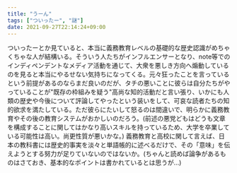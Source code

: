 ```yaml
---
title: "うーん"
tags: ["ついったー", "謎"]
date: 2021-09-27T22:14:24+09:00
---
```


ついったーとか見ていると、本当に義務教育レベルの基礎的な歴史認識がめちゃくちゃな人が結構いる。そういう人たちがインフルエンサーとなり、note等でのインディペンデントなメディア活動を通じて、大衆を悪しき方向へ煽動しているのを見ると本当にやるせない気持ちになってくる。元々狂ったことを言っているという前提があるのならまだ良いのだが、タチの悪いことに彼らは自分たちがやっていることが"既存の枠組みを疑う"高尚な知的活動だと言い張り、いかにも人類の歴史や今後について評論してやったという装いをして、可哀な読者たちの知的欲求を満たしている。ただ彼らにたいして怒るのは間違いで、明らかに義務教育やその後の教育システムがおかしいのだろう。(前述の悪党どもはどうも文章を構成することに関してはかなり高いスキルを持っているため、大学を卒業している可能性は高い。尚更性質が悪いかな。)
義務教育と高校に関して言えば、日本の教科書には歴史的事実を淡々と単語帳的に述べるだけで、その「意味」を伝えようとする努力が足りていないのではないか。(ちゃんと読めば論争があるものはさておき、基本的なポイントは書かれているとは思うが...)